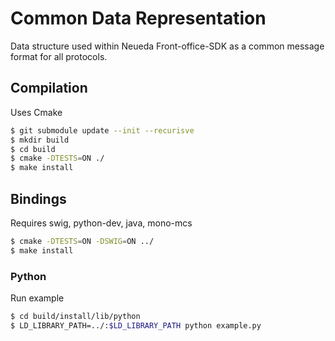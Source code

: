 # Common Data Representation
Data structure used within Neueda Front-office-SDK as a common message format for all protocols.

## Compilation

Uses Cmake

```bash
$ git submodule update --init --recurisve
$ mkdir build
$ cd build
$ cmake -DTESTS=ON ./
$ make install
```

## Bindings

Requires swig, python-dev, java, mono-mcs

```bash
$ cmake -DTESTS=ON -DSWIG=ON ../
$ make install
```

### Python

Run example

```bash
$ cd build/install/lib/python
$ LD_LIBRARY_PATH=../:$LD_LIBRARY_PATH python example.py
```

